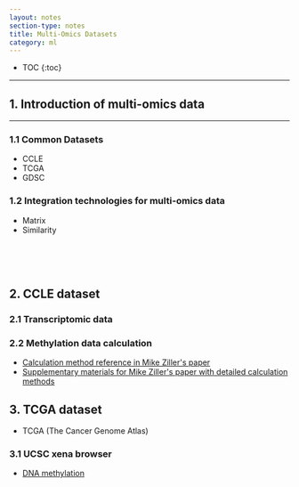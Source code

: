 ```yaml
---
layout: notes
section-type: notes
title: Multi-Omics Datasets
category: ml
---
```


* TOC
{:toc}
---


## 1. Introduction of multi-omics data
<hr>

### 1.1 Common Datasets
* CCLE
* TCGA
* GDSC

### 1.2 Integration technologies for multi-omics data
* Matrix
* Similarity

<br>
<br>
<br>

## 2. CCLE dataset
### 2.1 Transcriptomic data

### 2.2 Methylation data calculation
* [Calculation method reference in Mike Ziller's paper](https://www.nature.com/articles/nature12433)
* [Supplementary materials for Mike Ziller's paper with detailed calculation methods](https://static-content.springer.com/esm/art%3A10.1038%2Fnature12433/MediaObjects/41586_2013_BFnature12433_MOESM65_ESM.pdf)









## 3. TCGA dataset
* TCGA (The Cancer Genome Atlas)

### 3.1 UCSC xena browser
* [DNA methylation](https://xenabrowser.net/datapages/?dataset=jhu-usc.edu_PANCAN_HumanMethylation450.betaValue_whitelisted.tsv.synapse_download_5096262.xena&host=https%3A%2F%2Fpancanatlas.xenahubs.net&removeHub=https%3A%2F%2Fxena.treehouse.gi.ucsc.edu%3A443)


